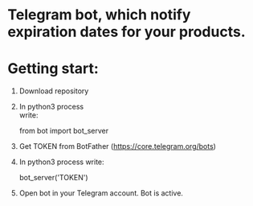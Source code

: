 # Telegram bot, which notify expiration dates for your products.

<h1>Getting start: </h1>

1. Download repository
2. In python3 process </br>
write:

    from bot import bot_server

3. Get TOKEN from BotFather (https://core.telegram.org/bots)
4. In python3 process write:

    bot_server('TOKEN')

5. Open bot in your Telegram account. Bot is active.